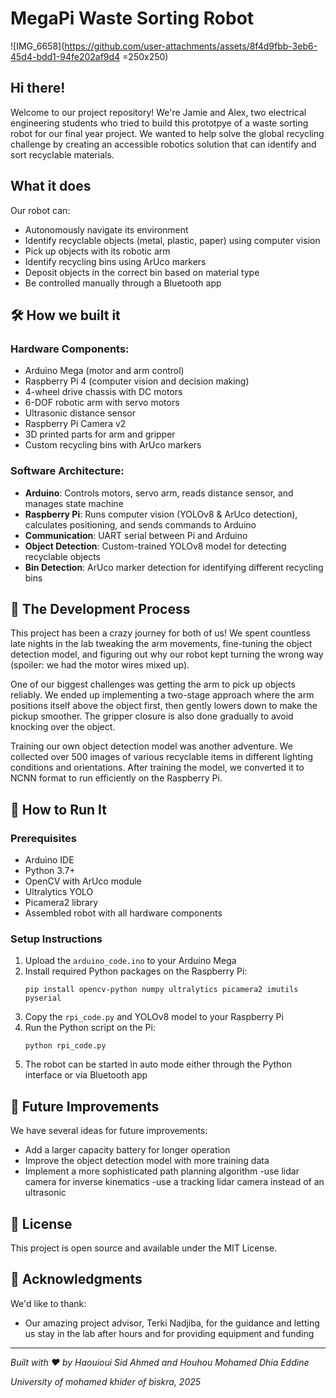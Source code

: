# MegaPi Waste Sorting Robot

![IMG_6658](https://github.com/user-attachments/assets/8f4d9fbb-3eb6-45d4-bdd1-94fe202af9d4 =250x250)


## Hi there!

Welcome to our project repository! We're Jamie and Alex, two electrical engineering students who tried to build this prototpye of a waste sorting robot for our final year project. We wanted to help solve the global recycling challenge by creating an accessible robotics solution that can identify and sort recyclable materials.

## What it does

Our robot can:
- Autonomously navigate its environment
- Identify recyclable objects (metal, plastic, paper) using computer vision
- Pick up objects with its robotic arm
- Identify recycling bins using ArUco markers
- Deposit objects in the correct bin based on material type
- Be controlled manually through a Bluetooth app

## 🛠️ How we built it

### Hardware Components:
- Arduino Mega (motor and arm control)
- Raspberry Pi 4 (computer vision and decision making)
- 4-wheel drive chassis with DC motors
- 6-DOF robotic arm with servo motors
- Ultrasonic distance sensor
- Raspberry Pi Camera v2
- 3D printed parts for arm and gripper
- Custom recycling bins with ArUco markers

### Software Architecture:
- **Arduino**: Controls motors, servo arm, reads distance sensor, and manages state machine
- **Raspberry Pi**: Runs computer vision (YOLOv8 & ArUco detection), calculates positioning, and sends commands to Arduino
- **Communication**: UART serial between Pi and Arduino
- **Object Detection**: Custom-trained YOLOv8 model for detecting recyclable objects
- **Bin Detection**: ArUco marker detection for identifying different recycling bins

## 🔬 The Development Process

This project has been a crazy journey for both of us! We spent countless late nights in the lab tweaking the arm movements, fine-tuning the object detection model, and figuring out why our robot kept turning the wrong way (spoiler: we had the motor wires mixed up).

One of our biggest challenges was getting the arm to pick up objects reliably. We ended up implementing a two-stage approach where the arm positions itself above the object first, then gently lowers down to make the pickup smoother. The gripper closure is also done gradually to avoid knocking over the object.

Training our own object detection model was another adventure. We collected over 500 images of various recyclable items in different lighting conditions and orientations. After training the model, we converted it to NCNN format to run efficiently on the Raspberry Pi.

## 🚀 How to Run It

### Prerequisites
- Arduino IDE
- Python 3.7+
- OpenCV with ArUco module
- Ultralytics YOLO
- Picamera2 library
- Assembled robot with all hardware components

### Setup Instructions
1. Upload the `arduino_code.ino` to your Arduino Mega
2. Install required Python packages on the Raspberry Pi:
   ```
   pip install opencv-python numpy ultralytics picamera2 imutils pyserial
   ```
3. Copy the `rpi_code.py` and YOLOv8 model to your Raspberry Pi
4. Run the Python script on the Pi:
   ```
   python rpi_code.py
   ```
5. The robot can be started in auto mode either through the Python interface or via Bluetooth app

## 🌟 Future Improvements

We have several ideas for future improvements:
- Add a larger capacity battery for longer operation
- Improve the object detection model with more training data
- Implement a more sophisticated path planning algorithm
-use lidar camera for inverse kinematics
-use a tracking lidar camera instead of an ultrasonic

## 📝 License

This project is open source and available under the MIT License.

## 🙏 Acknowledgments

We'd like to thank:
- Our amazing project advisor, Terki Nadjiba, for the guidance and letting us stay in the lab after hours and for providing equipment and funding

---

*Built with ❤️ by Haouioui Sid Ahmed and Houhou Mohamed Dhia Eddine*

*University of mohamed khider of biskra, 2025* 
